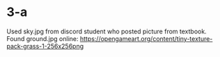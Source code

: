 # 3-a
Used sky.jpg from discord student who posted picture from textbook.
Found ground.jpg online:
https://opengameart.org/content/tiny-texture-pack-grass-1-256x256png

